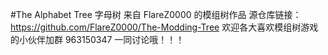 #The Alphabet Tree 字母树
来自 FlareZ0000 的模组树作品
源仓库链接：https://github.com/FlareZ0000/The-Modding-Tree
欢迎各大喜欢模组树游戏的小伙伴加群 963150347 一同讨论哦！！！
